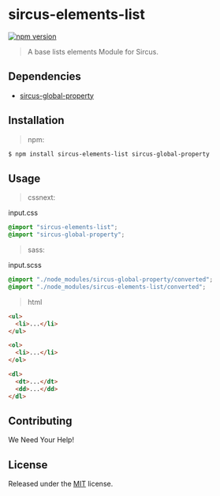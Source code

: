 # sircus-elements-list

[![npm version](https://img.shields.io/npm/v/sircus-elements-list.svg?style=flat)](https://www.npmjs.com/package/sircus-elements-list)

> A base lists elements Module for Sircus.

## Dependencies
- [sircus-global-property](https://github.com/sircus/global-property)

## Installation

> npm:

```bash
$ npm install sircus-elements-list sircus-global-property
```

## Usage

> cssnext:

input.css
```css
@import "sircus-elements-list";
@import "sircus-global-property";
```

> sass:

input.scss
```scss
@import "./node_modules/sircus-global-property/converted";
@import "./node_modules/sircus-elements-list/converted";
```

> html

```html
<ul>
  <li>...</li>
</ul>

<ol>
  <li>...</li>
</ol>

<dl>
  <dt>...</dt>
  <dd>...</dd>
</dl>
```


## Contributing

We Need Your Help!


## License
Released under the [MIT](https://github.com/sircus/license/blob/master/LICENSE) license.
